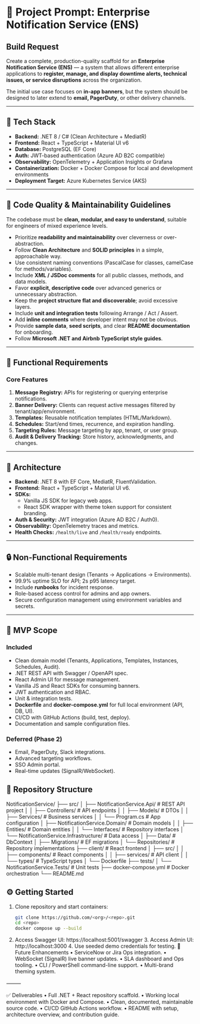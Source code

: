 # 🧭 Project Prompt: Enterprise Notification Service (ENS)

## Build Request
Create a complete, production-quality scaffold for an **Enterprise Notification Service (ENS)** — a system that allows different enterprise applications to **register, manage, and display downtime alerts, technical issues, or service disruptions** across the organization.

The initial use case focuses on **in-app banners**, but the system should be designed to later extend to **email, PagerDuty**, or other delivery channels.

---

## 🧱 Tech Stack
- **Backend:** .NET 8 / C# (Clean Architecture + MediatR)
- **Frontend:** React + TypeScript + Material UI v6
- **Database:** PostgreSQL (EF Core)
- **Auth:** JWT-based authentication (Azure AD B2C compatible)
- **Observability:** OpenTelemetry + Application Insights or Grafana
- **Containerization:** Docker + Docker Compose for local and development environments
- **Deployment Target:** Azure Kubernetes Service (AKS)

---

## 🧩 Code Quality & Maintainability Guidelines
The codebase must be **clean, modular, and easy to understand**, suitable for engineers of mixed experience levels.

- Prioritize **readability and maintainability** over cleverness or over-abstraction.
- Follow **Clean Architecture** and **SOLID principles** in a simple, approachable way.
- Use consistent naming conventions (PascalCase for classes, camelCase for methods/variables).
- Include **XML / JSDoc comments** for all public classes, methods, and data models.
- Favor **explicit, descriptive code** over advanced generics or unnecessary abstraction.
- Keep the **project structure flat and discoverable**; avoid excessive layers.
- Include **unit and integration tests** following Arrange / Act / Assert.
- Add **inline comments** where developer intent may not be obvious.
- Provide **sample data**, **seed scripts**, and clear **README documentation** for onboarding.
- Follow **Microsoft .NET and Airbnb TypeScript style guides**.

---

## 🎯 Functional Requirements

### Core Features
1. **Message Registry:** APIs for registering or querying enterprise notifications.
2. **Banner Delivery:** Clients can request active messages filtered by tenant/app/environment.
3. **Templates:** Reusable notification templates (HTML/Markdown).
4. **Schedules:** Start/end times, recurrence, and expiration handling.
5. **Targeting Rules:** Message targeting by app, tenant, or user group.
6. **Audit & Delivery Tracking:** Store history, acknowledgments, and changes.

---

## 🧠 Architecture
- **Backend:** .NET 8 with EF Core, MediatR, FluentValidation.
- **Frontend:** React + TypeScript + Material UI v6.
- **SDKs:**
  - Vanilla JS SDK for legacy web apps.
  - React SDK wrapper with theme token support for consistent branding.
- **Auth & Security:** JWT integration (Azure AD B2C / Auth0).
- **Observability:** OpenTelemetry traces and metrics.
- **Health Checks:** `/health/live` and `/health/ready` endpoints.

---

## 🔒 Non-Functional Requirements
- Scalable multi-tenant design (Tenants → Applications → Environments).
- 99.9% uptime SLO for API; 2s p95 latency target.
- Include **runbooks** for incident response.
- Role-based access control for admins and app owners.
- Secure configuration management using environment variables and secrets.

---

## 🚀 MVP Scope

### Included
- Clean domain model (Tenants, Applications, Templates, Instances, Schedules, Audit).
- .NET REST API with Swagger / OpenAPI spec.
- React Admin UI for message management.
- Vanilla JS and React SDKs for consuming banners.
- JWT authentication and RBAC.
- Unit & integration tests.
- **Dockerfile** and **docker-compose.yml** for full local environment (API, DB, UI).
- CI/CD with GitHub Actions (build, test, deploy).
- Documentation and sample configuration files.

### Deferred (Phase 2)
- Email, PagerDuty, Slack integrations.
- Advanced targeting workflows.
- SSO Admin portal.
- Real-time updates (SignalR/WebSocket).



## 📁 Repository Structure
NotificationService/
├── src/
│   ├── NotificationService.Api/          # REST API project
│   │   ├── Controllers/                  # API endpoints
│   │   ├── Models/                       # DTOs
│   │   ├── Services/                     # Business services
│   │   └── Program.cs                    # App configuration
│   ├── NotificationService.Domain/       # Domain models
│   │   ├── Entities/                     # Domain entities
│   │   └── Interfaces/                   # Repository interfaces
│   └── NotificationService.Infrastructure/ # Data access
│       ├── Data/                         # DbContext
│       ├── Migrations/                   # EF migrations
│       └── Repositories/                 # Repository implementations
├── client/                               # React frontend
│   ├── src/
│   │   ├── components/                   # React components
│   │   ├── services/                     # API client
│   │   └── types/                        # TypeScript types
│   └── Dockerfile
├── tests/
│   └── NotificationService.Tests/        # Unit tests
├── docker-compose.yml                    # Docker orchestration
└── README.md

## ⚙️ Getting Started
1. Clone repository and start containers:
   ```bash
   git clone https://github.com/<org>/<repo>.git
   cd <repo>
   docker compose up --build
2.	Access Swagger UI: https://localhost:5001/swagger
	3.	Access Admin UI: http://localhost:3000
	4.	Use seeded demo credentials for testing.
🔭 Future Enhancements
	•	ServiceNow or Jira Ops integration.
	•	WebSocket (SignalR) live banner updates.
	•	SLA dashboard and Ops tooling.
	•	CLI / PowerShell command-line support.
	•	Multi-brand theming system.

⸻

✅ Deliverables
	•	Full .NET + React repository scaffold.
	•	Working local environment with Docker and Compose.
	•	Clean, documented, maintainable source code.
	•	CI/CD GitHub Actions workflow.
	•	README with setup, architecture overview, and contribution guide.
  
